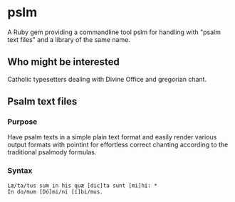 # pslm

A Ruby gem providing a commandline tool pslm for handling with
"psalm text files" and a library of the same name.

## Who might be interested

Catholic typesetters dealing with Divine Office and gregorian chant.

## Psalm text files

### Purpose

Have psalm texts in a simple plain text format and easily render
various output formats with pointint for effortless correct chanting
according to the traditional psalmody formulas.

### Syntax

```
Læ/ta/tus sum in his quæ [dic]ta sunt [mi]hi: *
In do/mum [Dó]mi/ni [í]bi/mus.
```

